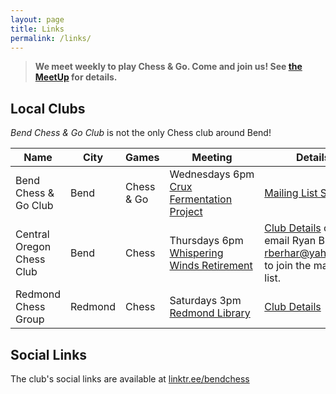 ```yaml
---
layout: page
title: Links
permalink: /links/
---
```


> **We meet weekly to play Chess &amp; Go. Come and join us! See [the MeetUp][meetup] for details.**

## Local Clubs
<em>Bend Chess & Go Club</em> is not the only Chess club around Bend!

|Name|City|Games|Meeting|Details|
|---|---|---|---|---|
|Bend Chess &amp; Go Club|Bend|Chess &amp; Go|Wednesdays&nbsp;6pm<br>[Crux Fermentation Project][crux]|[Mailing List Sign-up][mailinglist]|
|Central Oregon Chess Club|Bend|Chess|Thursdays&nbsp;6pm<br><a href="https://goo.gl/maps/XCGosQLEEgiGD5tJ9">Whispering Winds Retirement</a>|<a href="https://nwchess.com/clubs/bend_cocc.html">Club Details</a> or<br>email Ryan B at<br><a href="mailto:rberhar@yahoo.com">rberhar@yahoo.com</a><br>to join the mailing list.|
|Redmond Chess Group|Redmond|Chess|Saturdays&nbsp;3pm<br><a href="https://goo.gl/maps/owseHz46daGgRNfDA">Redmond Library</a>|<a href="https://nwchess.com/clubs/redmond.html">Club Details</a>|

## Social Links
The club's social links are available at [linktr.ee/bendchess][linktree]

[crux]: https://www.cruxfermentation.com/
[mailinglist]: https://www.subscribepage.com/o3u2m9
[meetup]: https://www.meetup.com/bend-chess-go-club/
[linktree]: https://linktr.ee/bendchess
